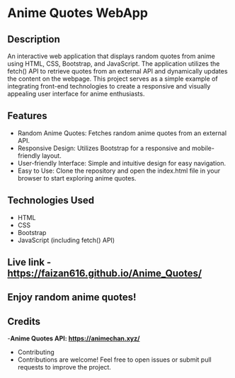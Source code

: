 # Anime Quotes WebApp

## Description
An interactive web application that displays random quotes from anime using HTML, CSS, Bootstrap, and JavaScript. The application utilizes the fetch() API to retrieve quotes from an external API and dynamically updates the content on the webpage. This project serves as a simple example of integrating front-end technologies to create a responsive and visually appealing user interface for anime enthusiasts.

## Features
- Random Anime Quotes: Fetches random anime quotes from an external API.
- Responsive Design: Utilizes Bootstrap for a responsive and mobile-friendly layout.
- User-friendly Interface: Simple and intuitive design for easy navigation.
- Easy to Use: Clone the repository and open the index.html file in your browser to start exploring anime quotes.

## Technologies Used
- HTML
- CSS
- Bootstrap
- JavaScript (including fetch() API)

## Live link - https://faizan616.github.io/Anime_Quotes/

## Enjoy random anime quotes!

## Credits
-**Anime Quotes API: https://animechan.xyz/**
- Contributing
- Contributions are welcome! Feel free to open issues or submit pull requests to improve the project.
